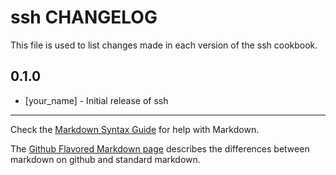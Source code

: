 # ssh CHANGELOG

This file is used to list changes made in each version of the ssh cookbook.

## 0.1.0
- [your_name] - Initial release of ssh

- - -
Check the [Markdown Syntax Guide](http://daringfireball.net/projects/markdown/syntax) for help with Markdown.

The [Github Flavored Markdown page](http://github.github.com/github-flavored-markdown/) describes the differences between markdown on github and standard markdown.
